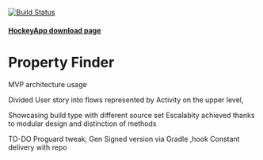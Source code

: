 [![Build Status](https://travis-ci.org/soulrainx/CouchCatalog.svg?branch=master)](https://travis-ci.org/soulrainx/CouchCatalog)

#### [HockeyApp download page](https://rink.hockeyapp.net/apps/bfd6da98078946d4b457162bc2a15ef0/app_versions/1)

# Property Finder

MVP architecture usage

Divided User story into flows represented by Activity on the upper level,

Showcasing build type with different source set 
Escalabity achieved thanks to modular design and distinction of methods


TO-DO Proguard tweak, Gen Signed version via Gradle ,hook Constant delivery with repo
